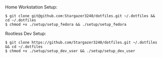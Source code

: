 Home Workstation Setup:
```
$ git clone git@github.com:Stargazer3240/dotfiles.git ~/.dotfiles && cd ~/.dotfiles
$ chmod +x ./setup/setup_fedora && ./setup/setup_fedora
```

Rootless Dev Setup:
```
$ git clone https://github.com/Stargazer3240/dotfiles.git ~/.dotfiles && cd ~/.dotfiles
$ chmod +x ./setup/setup_dev_user && ./setup/setup_dev_user
```

